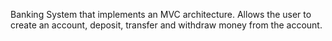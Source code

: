 Banking System that implements an MVC architecture. Allows the user to create an account, deposit, transfer and withdraw money from the account.
